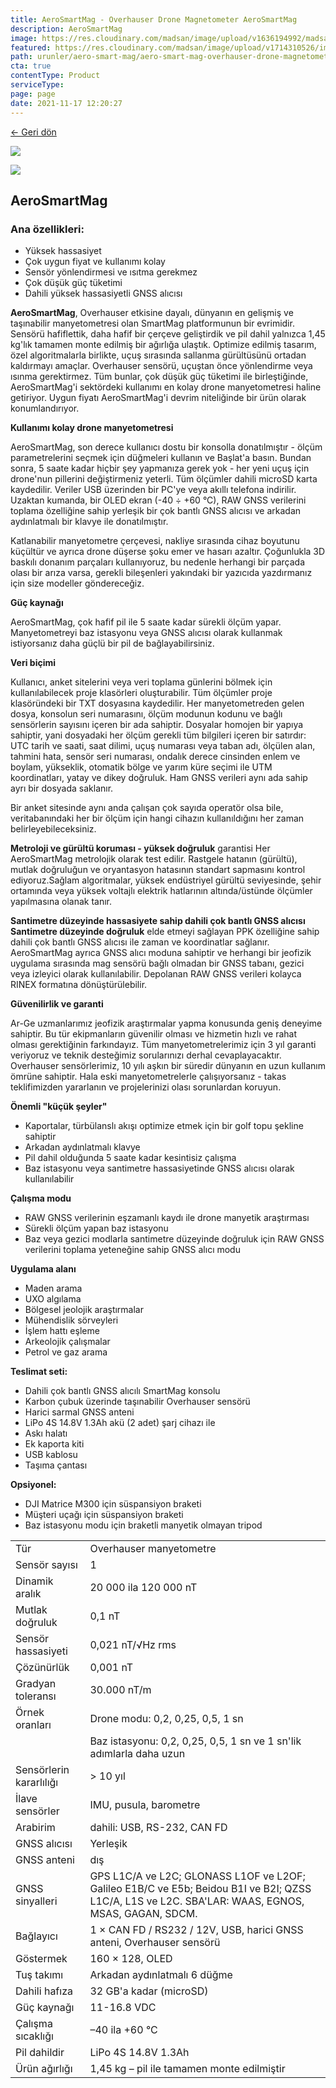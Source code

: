 ```yaml
---
title: AeroSmartMag - Overhauser Drone Magnetometer AeroSmartMag
description: AeroSmartMag
image: https://res.cloudinary.com/madsan/image/upload/v1636194992/madsan-stock/IMG_3200_nsgux0.jpg
featured: https://res.cloudinary.com/madsan/image/upload/v1714310526/image4_ffxfwd.jpg
path: urunler/aero-smart-mag/aero-smart-mag-overhauser-drone-magnetometer
cta: true
contentType: Product
serviceType: 
page: page
date: 2021-11-17 12:20:27
---
```


[←  Geri dön](/urunler/aero-smart-mag)

[![](https://res.cloudinary.com/madsan/image/upload/v1714310526/image4_ffxfwd.jpg)](https://res.cloudinary.com/madsan/image/upload/v1714310526/image4_ffxfwd.jpg)

<div class="row">

<div class="col-md-2">

[![](https://res.cloudinary.com/madsan/image/upload/v1714310526/image2_msa8dw.jpg)](https://res.cloudinary.com/madsan/image/upload/v1714310526/image2_msa8dw.jpg)

</div>

</div>

## AeroSmartMag

### Ana özellikleri:

*   Yüksek hassasiyet
*   Çok uygun fiyat ve kullanımı kolay
*   Sensör yönlendirmesi ve ısıtma gerekmez
*   Çok düşük güç tüketimi
*   Dahili yüksek hassasiyetli GNSS alıcısı


**AeroSmartMag**, Overhauser etkisine dayalı, dünyanın en gelişmiş ve taşınabilir manyetometresi olan SmartMag platformunun bir evrimidir. Sensörü hafiflettik, daha hafif bir çerçeve geliştirdik ve pil dahil yalnızca 1,45 kg'lık tamamen monte edilmiş bir ağırlığa ulaştık. Optimize edilmiş tasarım, özel algoritmalarla birlikte, uçuş sırasında sallanma gürültüsünü ortadan kaldırmayı amaçlar. Overhauser sensörü, uçuştan önce yönlendirme veya ısınma gerektirmez. Tüm bunlar, çok düşük güç tüketimi ile birleştiğinde, AeroSmartMag'i sektördeki kullanımı en kolay drone manyetometresi haline getiriyor. Uygun fiyatı AeroSmartMag'i devrim niteliğinde bir ürün olarak konumlandırıyor.

**Kullanımı kolay drone manyetometresi** 

AeroSmartMag, son derece kullanıcı dostu bir konsolla donatılmıştır - ölçüm parametrelerini seçmek için düğmeleri kullanın ve Başlat'a basın. Bundan sonra, 5 saate kadar hiçbir şey yapmanıza gerek yok - her yeni uçuş için drone'nun pillerini değiştirmeniz yeterli. Tüm ölçümler dahili microSD karta kaydedilir. Veriler USB üzerinden bir PC'ye veya akıllı telefona indirilir. Uzaktan kumanda, bir OLED ekran (-40 ÷ +60 °C), RAW GNSS verilerini toplama özelliğine sahip yerleşik bir çok bantlı GNSS alıcısı ve arkadan aydınlatmalı bir klavye ile donatılmıştır.

Katlanabilir manyetometre çerçevesi, nakliye sırasında cihaz boyutunu küçültür ve ayrıca drone düşerse şoku emer ve hasarı azaltır. Çoğunlukla 3D baskılı donanım parçaları kullanıyoruz, bu nedenle herhangi bir parçada olası bir arıza varsa, gerekli bileşenleri yakındaki bir yazıcıda yazdırmanız için size modeller göndereceğiz.

**Güç kaynağı**

AeroSmartMag, çok hafif pil ile 5 saate kadar sürekli ölçüm yapar. Manyetometreyi baz istasyonu veya GNSS alıcısı olarak kullanmak istiyorsanız daha güçlü bir pil de bağlayabilirsiniz.

**Veri biçimi**

Kullanıcı, anket sitelerini veya veri toplama günlerini bölmek için kullanılabilecek proje klasörleri oluşturabilir. Tüm ölçümler proje klasöründeki bir TXT dosyasına kaydedilir. Her manyetometreden gelen dosya, konsolun seri numarasını, ölçüm modunun kodunu ve bağlı sensörlerin sayısını içeren bir ada sahiptir. Dosyalar homojen bir yapıya sahiptir, yani dosyadaki her ölçüm gerekli tüm bilgileri içeren bir satırdır: UTC tarih ve saati, saat dilimi, uçuş numarası veya taban adı, ölçülen alan, tahmini hata, sensör seri numarası, ondalık derece cinsinden enlem ve boylam, yükseklik, otomatik bölge ve yarım küre seçimi ile UTM koordinatları, yatay ve dikey doğruluk. Ham GNSS verileri aynı ada sahip ayrı bir dosyada saklanır.

Bir anket sitesinde aynı anda çalışan çok sayıda operatör olsa bile, veritabanındaki her bir ölçüm için hangi cihazın kullanıldığını her zaman belirleyebileceksiniz.

**Metroloji ve gürültü koruması - yüksek doğruluk** garantisi Her AeroSmartMag metrolojik olarak test edilir. Rastgele hatanın (gürültü), mutlak doğruluğun ve oryantasyon hatasının standart sapmasını kontrol ediyoruz.Sağlam algoritmalar, yüksek endüstriyel gürültü seviyesinde, şehir ortamında veya yüksek voltajlı elektrik hatlarının altında/üstünde ölçümler yapılmasına olanak tanır.

**Santimetre düzeyinde hassasiyete sahip dahili çok bantlı GNSS alıcısı Santimetre düzeyinde doğruluk** elde etmeyi sağlayan PPK özelliğine sahip dahili çok bantlı GNSS alıcısı ile zaman ve koordinatlar sağlanır. AeroSmartMag ayrıca GNSS alıcı moduna sahiptir ve herhangi bir jeofizik uygulama sırasında mag sensörü bağlı olmadan bir GNSS tabanı, gezici veya izleyici olarak kullanılabilir. Depolanan RAW GNSS verileri kolayca RINEX formatına dönüştürülebilir.

**Güvenilirlik ve garanti**

Ar-Ge uzmanlarımız jeofizik araştırmalar yapma konusunda geniş deneyime sahiptir. Bu tür ekipmanların güvenilir olması ve hizmetin hızlı ve rahat olması gerektiğinin farkındayız. Tüm manyetometrelerimiz için 3 yıl garanti veriyoruz ve teknik desteğimiz sorularınızı derhal cevaplayacaktır. Overhauser sensörlerimiz, 10 yılı aşkın bir süredir dünyanın en uzun kullanım ömrüne sahiptir. Hala eski manyetometrelerle çalışıyorsanız - takas teklifimizden yararlanın ve projelerinizi olası sorunlardan koruyun.

**Önemli "küçük şeyler"**

*   Kaportalar, türbülanslı akışı optimize etmek için bir golf topu şekline sahiptir
*   Arkadan aydınlatmalı klavye
*   Pil dahil olduğunda 5 saate kadar kesintisiz çalışma
*   Baz istasyonu veya santimetre hassasiyetinde GNSS alıcısı olarak kullanılabilir


**Çalışma modu**

*   RAW GNSS verilerinin eşzamanlı kaydı ile drone manyetik araştırması
*   Sürekli ölçüm yapan baz istasyonu
*   Baz veya gezici modlarla santimetre düzeyinde doğruluk için RAW GNSS verilerini toplama yeteneğine sahip GNSS alıcı modu


**Uygulama alanı**

*   Maden arama
*   UXO algılama
*   Bölgesel jeolojik araştırmalar
*   Mühendislik sörveyleri
*   İşlem hattı eşleme
*   Arkeolojik çalışmalar
*   Petrol ve gaz arama


**Teslimat seti:**

*   Dahili çok bantlı GNSS alıcılı SmartMag konsolu
*   Karbon çubuk üzerinde taşınabilir Overhauser sensörü
*   Harici sarmal GNSS anteni
*   LiPo 4S 14.8V 1.3Ah akü (2 adet) şarj cihazı ile
*   Askı halatı
*   Ek kaporta kiti
*   USB kablosu
*   Taşıma çantası


**Opsiyonel:**

*   DJI Matrice M300 için süspansiyon braketi
*   Müşteri uçağı için süspansiyon braketi
*   Baz istasyonu modu için braketli manyetik olmayan tripod


<div class="table-responsive"> 

|                         |                                                                                                                                                   |
|-------------------------|---------------------------------------------------------------------------------------------------------------------------------------------------|
| Tür                     | Overhauser manyetometre                                                                                                                           |
| Sensör sayısı           | 1                                                                                                                                                 |
| Dinamik aralık          | 20 000 ila 120 000 nT                                                                                                                             |
| Mutlak doğruluk         | 0,1 nT                                                                                                                                            |
| Sensör hassasiyeti      | 0,021 nT/√Hz rms                                                                                                                                  |
| Çözünürlük              | 0,001 nT                                                                                                                                          |
| Gradyan toleransı       | 30.000 nT/m                                                                                                                                       |
| Örnek oranları          | Drone modu: 0,2, 0,25, 0,5, 1 sn                                                                                                                  |
|                         | Baz istasyonu: 0,2, 0,25, 0,5, 1 sn ve 1 sn'lik adımlarla daha uzun                                                                               |
| Sensörlerin kararlılığı | > 10 yıl                                                                                                                                          |
| İlave sensörler         | IMU, pusula, barometre                                                                                                                            |
| Arabirim                | dahili: USB, RS-232, CAN FD                                                                                                                       |
| GNSS alıcısı            | Yerleşik                                                                                                                                          |
| GNSS anteni             | dış                                                                                                                                               |
| GNSS sinyalleri         | GPS L1C/A ve L2C; GLONASS L1OF ve L2OF; Galileo E1B/C ve E5b; Beidou B1I ve B2I; QZSS L1C/A, L1S ve L2C. SBA'LAR: WAAS, EGNOS, MSAS, GAGAN, SDCM. |
| Bağlayıcı               | 1 × CAN FD / RS232 / 12V, USB, harici GNSS anteni, Overhauser sensörü                                                                             |
| Göstermek               | 160 × 128, OLED                                                                                                                                   |
| Tuş takımı              | Arkadan aydınlatmalı 6 düğme                                                                                                                      |
| Dahili hafıza           | 32 GB'a kadar (microSD)                                                                                                                           |
| Güç kaynağı             | 11-16.8 VDC                                                                                                                                       |
| Çalışma sıcaklığı       | –40 ila +60 °C                                                                                                                                    |
| Pil dahildir            | LiPo 4S 14.8V 1.3Ah                                                                                                                               |
| Ürün ağırlığı           | 1,45 kg – pil ile tamamen monte edilmiştir                                                                                                        |


</div>
